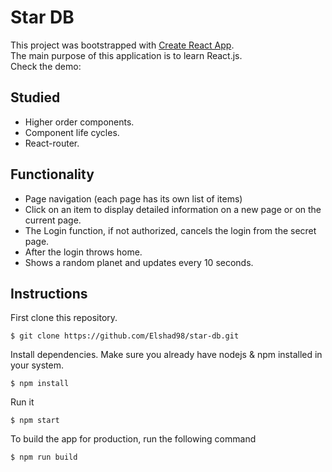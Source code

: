 # Star DB

This project was bootstrapped with [Create React App](https://github.com/facebook/create-react-app).  
The main purpose of this application is to learn React.js.  
Check the demo:  

## Studied  
* Higher order components. 
* Component life cycles.  
* React-router.   

## Functionality  
* Page navigation (each page has its own list of items)  
* Click on an item to display detailed information on a new page or on the current page.  
* The Login function, if not authorized, cancels the login from the secret page.  
* After the login throws home.  
* Shows a random planet and updates every 10 seconds.  

## Instructions

First clone this repository.    
```
$ git clone https://github.com/Elshad98/star-db.git
```  
Install dependencies. Make sure you already have nodejs & npm installed in your system.  
```
$ npm install
```  
Run it
```
$ npm start
```  
To build the app for production, run the following command  
```
$ npm run build
```  
